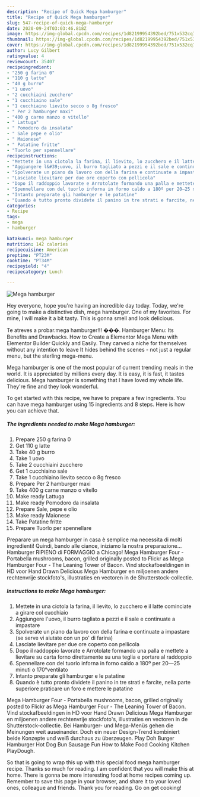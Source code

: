 ```yaml
---
description: "Recipe of Quick Mega hamburger"
title: "Recipe of Quick Mega hamburger"
slug: 547-recipe-of-quick-mega-hamburger
date: 2020-09-24T03:03:46.818Z
image: https://img-global.cpcdn.com/recipes/1d82199954392bed/751x532cq70/mega-hamburger-recipe-main-photo.jpg
thumbnail: https://img-global.cpcdn.com/recipes/1d82199954392bed/751x532cq70/mega-hamburger-recipe-main-photo.jpg
cover: https://img-global.cpcdn.com/recipes/1d82199954392bed/751x532cq70/mega-hamburger-recipe-main-photo.jpg
author: Lucy Gilbert
ratingvalue: 4
reviewcount: 35407
recipeingredient:
- "250 g farina 0"
- "110 g latte"
- "40 g burro"
- "1 uovo"
- "2 cucchiaini zucchero"
- "1 cucchiaino sale"
- "1 cucchiaino lievito secco o 8g fresco"
- " Per 2 hamburger maxi"
- "400 g carne manzo o vitello"
- " Lattuga"
- " Pomodoro da insalata"
- " Sale pepe e olio"
- " Maionese"
- " Patatine fritte"
- "Tuorlo per spennellare"
recipeinstructions:
- "Mettete in una ciotola la farina, il lievito, lo zucchero e il latte cominciate a girare col cucchiaio"
- "Aggiungere l&#39;uovo, il burro tagliato a pezzi e il sale e continuate a impastare"
- "Spolverate un piano da lavoro con della farina e continuate a impastare (se serve vi aiutate con un po&#39; di farina)"
- "Lasciate lievitare per due ore coperto con pellicola"
- "Dopo il raddoppio lavorate e Arrotolate formando una palla e mettete a lievitare su carta forno direttamente su una teglia e portare al raddoppio"
- "Spennellare con del tuorlo inforna in forno caldo a 180º per 20—25 minuti o 170°ventilato"
- "Intanto preparate gli hamburger e le patatine"
- "Quando è tutto pronto dividete il panino in tre strati e farcite, nella parte superiore praticare un foro e mettere le patatine"
categories:
- Recipe
tags:
- mega
- hamburger

katakunci: mega hamburger 
nutrition: 142 calories
recipecuisine: American
preptime: "PT23M"
cooktime: "PT34M"
recipeyield: "4"
recipecategory: Lunch

---
```



![Mega hamburger](https://img-global.cpcdn.com/recipes/1d82199954392bed/751x532cq70/mega-hamburger-recipe-main-photo.jpg)

Hey everyone, hope you're having an incredible day today. Today, we're going to make a distinctive dish, mega hamburger. One of my favorites. For mine, I will make it a bit tasty. This is gonna smell and look delicious.

Te atreves a probar.mega hamburger!!! ���. Hamburger Menu: Its Benefits and Drawbacks. How to Create a Elementor Mega Menu with Elementor Builder Quickly and Easily. They carved a niche for themselves without any intention to leave It hides behind the scenes - not just a regular menu, but the sterling mega-menu.

Mega hamburger is one of the most popular of current trending meals in the world. It is appreciated by millions every day. It is easy, it is fast, it tastes delicious. Mega hamburger is something that I have loved my whole life. They're fine and they look wonderful.


To get started with this recipe, we have to prepare a few ingredients. You can have mega hamburger using 15 ingredients and 8 steps. Here is how you can achieve that.

<!--inarticleads1-->

##### The ingredients needed to make Mega hamburger:

1. Prepare 250 g farina 0
1. Get 110 g latte
1. Take 40 g burro
1. Take 1 uovo
1. Take 2 cucchiaini zucchero
1. Get 1 cucchiaino sale
1. Take 1 cucchiaino lievito secco o 8g fresco
1. Prepare  Per 2 hamburger maxi
1. Take 400 g carne manzo o vitello
1. Make ready  Lattuga
1. Make ready  Pomodoro da insalata
1. Prepare  Sale, pepe e olio
1. Make ready  Maionese
1. Take  Patatine fritte
1. Prepare Tuorlo per spennellare


Preparare un mega hamburger in casa è semplice ma necessita di molti ingredienti! Quindi, bando alle ciance, iniziamo la nostra preparazione… Hamburger RIPIENO di FORMAGGIO a Chicago! Mega Hamburger Four - Portabella mushrooms, bacon, grilled originally posted to Flickr as Mega Hamburger Four - The Leaning Tower of Bacon. Vind stockafbeeldingen in HD voor Hand Drawn Delicious Mega Hamburger en miljoenen andere rechtenvrije stockfoto&#39;s, illustraties en vectoren in de Shutterstock-collectie. 

<!--inarticleads2-->

##### Instructions to make Mega hamburger:

1. Mettete in una ciotola la farina, il lievito, lo zucchero e il latte cominciate a girare col cucchiaio
1. Aggiungere l&#39;uovo, il burro tagliato a pezzi e il sale e continuate a impastare
1. Spolverate un piano da lavoro con della farina e continuate a impastare (se serve vi aiutate con un po&#39; di farina)
1. Lasciate lievitare per due ore coperto con pellicola
1. Dopo il raddoppio lavorate e Arrotolate formando una palla e mettete a lievitare su carta forno direttamente su una teglia e portare al raddoppio
1. Spennellare con del tuorlo inforna in forno caldo a 180º per 20—25 minuti o 170°ventilato
1. Intanto preparate gli hamburger e le patatine
1. Quando è tutto pronto dividete il panino in tre strati e farcite, nella parte superiore praticare un foro e mettere le patatine


Mega Hamburger Four - Portabella mushrooms, bacon, grilled originally posted to Flickr as Mega Hamburger Four - The Leaning Tower of Bacon. Vind stockafbeeldingen in HD voor Hand Drawn Delicious Mega Hamburger en miljoenen andere rechtenvrije stockfoto&#39;s, illustraties en vectoren in de Shutterstock-collectie. Bei Hamburger- und Mega-Menüs gehen die Meinungen weit auseinander. Doch ein neuer Design-Trend kombiniert beide Konzepte und weiß durchaus zu überzeugen. Play Doh Burger Hamburger Hot Dog Bun Sausage Fun How to Make Food Cooking Kitchen PlayDough. 

So that is going to wrap this up with this special food mega hamburger recipe. Thanks so much for reading. I am confident that you will make this at home. There is gonna be more interesting food at home recipes coming up. Remember to save this page in your browser, and share it to your loved ones, colleague and friends. Thank you for reading. Go on get cooking!
